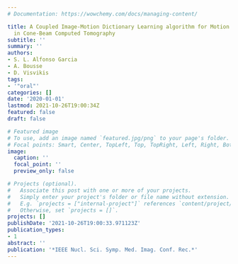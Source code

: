 ```yaml
---
# Documentation: https://wowchemy.com/docs/managing-content/

title: A Coupled Image-Motion Dictionary Learning algorithm for Motion Estimation-Compensation
  in Cone-Beam Computed Tomography
subtitle: ''
summary: ''
authors:
- S. L. Alfonso Garcia
- A. Bousse
- D. Visvikis
tags:
- '"oral"'
categories: []
date: '2020-01-01'
lastmod: 2021-10-26T19:00:34Z
featured: false
draft: false

# Featured image
# To use, add an image named `featured.jpg/png` to your page's folder.
# Focal points: Smart, Center, TopLeft, Top, TopRight, Left, Right, BottomLeft, Bottom, BottomRight.
image:
  caption: ''
  focal_point: ''
  preview_only: false

# Projects (optional).
#   Associate this post with one or more of your projects.
#   Simply enter your project's folder or file name without extension.
#   E.g. `projects = ["internal-project"]` references `content/project/deep-learning/index.md`.
#   Otherwise, set `projects = []`.
projects: []
publishDate: '2021-10-26T19:00:33.971123Z'
publication_types:
- 1
abstract: ''
publication: '*IEEE Nucl. Sci. Symp. Med. Imag. Conf. Rec.*'
---
```

